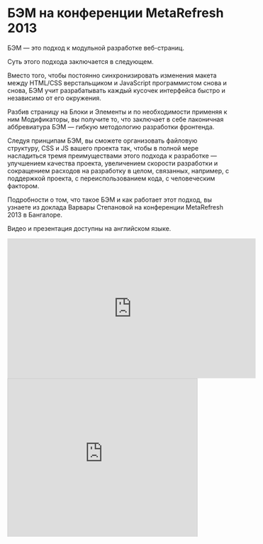 # БЭМ на конференции MetaRefresh 2013

БЭМ — это подход к модульной разработке веб-страниц.

Суть этого подхода заключается в следующем.

Вместо того, чтобы постоянно синхронизировать изменения макета между HTML/CSS верстальщиком и JavaScript программистом снова и снова, БЭМ учит разрабатывать каждый кусочек интерфейса быстро и независимо от его окружения.

Разбив страницу на Блоки и Элементы и по необходимости применяя к ним Модификаторы, вы получите то, что заключает в себе лаконичная аббревиатура БЭМ — гибкую методологию разработки фронтенда.

Следуя принципам БЭМ, вы сможете организовать файловую структуру, CSS и JS вашего проекта так, чтобы в полной мере насладиться тремя преимуществами этого подхода к разработке — улучшением качества проекта, увеличением скорости разработки и сокращением расходов на разработку в целом, связанных, например, с поддержкой проекта, с переиспользованием кода, с человеческим фактором.

Подробности о том, что такое БЭМ и как работает этот подход, вы узнаете из доклада Варвары Степановой на конференции MetaRefresh 2013 в Бангалоре.

Видео и презентация доступны на английском языке.

<iframe width="560" height="315" frameborder="0" src="http://static.video.yandex.ru/lite/ya-events/lydx75hks7.7039/" allowfullscreen></iframe>

<iframe src="http://www.slideshare.net/slideshow/embed_code/16700315" width="427" height="356" frameborder="0" marginwidth="0" marginheight="0" scrolling="no" style="border:1px solid #CCC;border-width:1px 1px 0;margin-bottom:5px" allowfullscreen webkitallowfullscreen mozallowfullscreen> </iframe>
